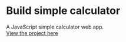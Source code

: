 # Build simple calculator
A JavaScript simple calculator web app.
<br>
[View the project here](https://oyelakin-mercy.github.io/Calculator-app/)
</br>
